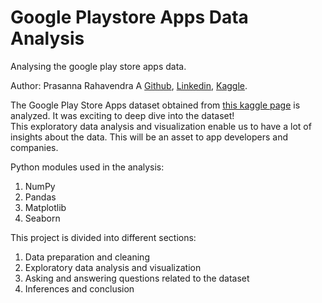 # Google Playstore Apps Data Analysis
Analysing the google play store apps data. 

Author: Prasanna Rahavendra A [Github](https://github.com/Prasanna2000), [Linkedin](https://www.linkedin.com/in/prasanna-rahavendra-33323218b/), [Kaggle](https://www.kaggle.com/apr2000).


The Google Play Store Apps dataset obtained from [this kaggle page](https://www.kaggle.com/lava18/google-play-store-apps?select=googleplaystore_user_reviews.csv) is analyzed. It was exciting to deep dive into the dataset!<br> This exploratory data analysis and visualization enable us to have a lot of insights about the data. This will be an asset to app developers and companies.<br>

Python modules used in the analysis:
1. NumPy
2. Pandas
3. Matplotlib
4. Seaborn

This project is divided into different sections:
1. Data preparation and cleaning
2. Exploratory data analysis and visualization
3. Asking and answering questions related to the dataset
4. Inferences and conclusion
